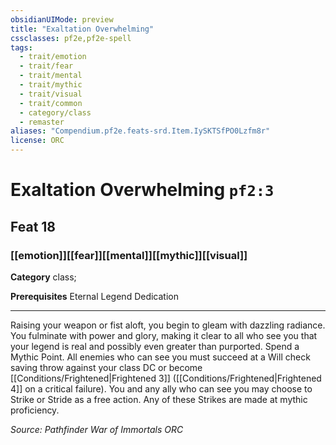 ```yaml
---
obsidianUIMode: preview
title: "Exaltation Overwhelming"
cssclasses: pf2e,pf2e-spell
tags:
  - trait/emotion
  - trait/fear
  - trait/mental
  - trait/mythic
  - trait/visual
  - trait/common
  - category/class
  - remaster
aliases: "Compendium.pf2e.feats-srd.Item.IySKTSfPO0Lzfm8r"
license: ORC
---
```

# Exaltation Overwhelming `pf2:3`
## Feat 18
### [[emotion]][[fear]][[mental]][[mythic]][[visual]]

**Category** class; 



**Prerequisites** Eternal Legend Dedication
* * *
Raising your weapon or fist aloft, you begin to gleam with dazzling radiance. You fulminate with power and glory, making it clear to all who see you that your legend is real and possibly even greater than purported. Spend a Mythic Point. All enemies who can see you must succeed at a Will check saving throw against your class DC or become [[Conditions/Frightened|Frightened 3]] ([[Conditions/Frightened|Frightened 4]] on a critical failure). You and any ally who can see you may choose to Strike or Stride as a free action. Any of these Strikes are made at mythic proficiency.

*Source: Pathfinder War of Immortals*
*ORC*
